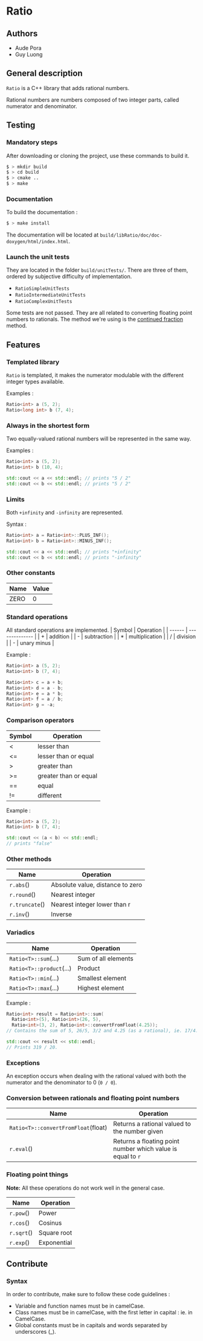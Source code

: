 # Ratio
## Authors
- Aude Pora
- Guy Luong

## General description
`Ratio` is a C++ library that adds rational numbers.

Rational numbers are numbers composed of two integer parts, called numerator and denominator.

## Testing
### Mandatory steps
After downloading or cloning the project, use these commands to build it.
```sh
$ > mkdir build
$ > cd build
$ > cmake ..
$ > make
```

### Documentation
To build the documentation :
```sh
$ > make install
```

The documentation will be located at `build/libRatio/doc/doc-doxygen/html/index.html`.

### Launch the unit tests
They are located in the folder `build/unitTests/`.
There are three of them, ordered by subjective difficulty of implementation.
- `RatioSimpleUnitTests`
- `RatioIntermediateUnitTests`
- `RatioComplexUnitTests`

Some tests are not passed. They are all related to converting floating point numbers to rationals. The method we're using is the [continued fraction](https://en.wikipedia.org/wiki/Continued_fraction) method.

## Features
### Templated library
`Ratio` is templated, it makes the numerator modulable with the different integer types available.

Examples :
```cpp
Ratio<int> a (5, 2);
Ratio<long int> b (7, 4);
```

### Always in the shortest form
Two equally-valued rational numbers will be represented in the same way.

Examples :
```cpp
Ratio<int> a (5, 2);
Ratio<int> b (10, 4);

std::cout << a << std::endl; // prints "5 / 2"
std::cout << b << std::endl; // prints "5 / 2"
```

### Limits
Both `+infinity` and `-infinity` are represented.

Syntax :
```cpp
Ratio<int> a = Ratio<int>::PLUS_INF();
Ratio<int> b = Ratio<int>::MINUS_INF();

std::cout << a << std::endl; // prints "+infinity"
std::cout << b << std::endl; // prints "-infinity"
```

### Other constants
| Name | Value |
| ---- | ----- |
| ZERO | 0     |


### Standard operations
All standard operations are implemented.
  | Symbol | Operation      |
  | ------ | -------------- |
  | \+     | addition       |
  | \-     | subtraction    |
  | \*     | multiplication |
  | \/     | division       |
  | \-     | unary minus    |

Example :
```cpp
Ratio<int> a (5, 2);
Ratio<int> b (7, 4);

Ratio<int> c = a + b;
Ratio<int> d = a - b;
Ratio<int> e = a * b;
Ratio<int> f = a / b;
Ratio<int> g = -a;
```

### Comparison operators
  | Symbol | Operation             |
  | ------ | --------------------- |
  | <      | lesser than           |
  | <=     | lesser than or equal  |
  | >      | greater than          |
  | >=     | greater than or equal |
  | ==     | equal                 |
  | !=     | different             |

Example :
```cpp
Ratio<int> a (5, 2);
Ratio<int> b (7, 4);

std::cout << (a < b) << std::endl;
// prints "false"
```


### Other methods
| Name           | Operation                        |
| -------------- | -------------------------------- |
| `r.abs`()      | Absolute value, distance to zero |
| `r.round`()    | Nearest integer                  |
| `r.truncate`() | Nearest integer lower than r     |
| `r.inv`()      | Inverse                          |

### Variadics
| Name                     | Operation           |
| ------------------------ | ------------------- |
| `Ratio<T>::sum`(...)     | Sum of all elements |
| `Ratio<T>::product`(...) | Product             |
| `Ratio<T>::min`(...)     | Smallest element    |
| `Ratio<T>::max`(...)     | Highest element     |

Example :
```cpp
Ratio<int> result = Ratio<int>::sum(
  Ratio<int>(5), Ratio<int>(26, 5),
  Ratio<int>(3, 2), Ratio<int>::convertFromFloat(4.25));
// Contains the sum of 5, 26/5, 3/2 and 4.25 (as a rational), ie. 17/4.

std::cout << result << std::endl;
// Prints 319 / 20.
```

### Exceptions
An exception occurs when dealing with the rational valued with both the numerator and the denominator to 0 (`0 / 0`).

### Conversion between rationals and floating point numbers
| Name                                | Operation                                                   |
| ----------------------------------- | ----------------------------------------------------------- |
| `Ratio<T>::convertFromFloat`(float) | Returns a rational valued to the number given               |
| `r.eval`()                          | Returns a floating point number which value is equal to `r` |

### Floating point things
**Note:** All these operations do not work well in the general case.

| Name       | Operation   |
| ---------- | ----------- |
| `r.pow`()  | Power       |
| `r.cos`()  | Cosinus     |
| `r.sqrt`() | Square root |
| `r.exp`()  | Exponential |


## Contribute
### Syntax

In order to contribute, make sure to follow these code guidelines :
- Variable and function names must be in camelCase.
- Class names must be in camelCase, with the first letter in capital : ie. in CamelCase.
- Global constants must be in capitals and words separated by underscores (_).
